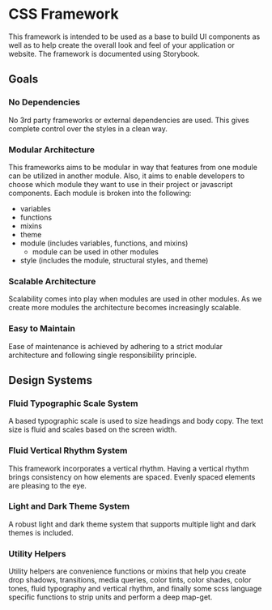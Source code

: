 # CSS Framework

This framework is intended to be used as a base to build UI components as well as to help create the overall look and feel of your application or website. The framework is documented using Storybook.

## Goals

### No Dependencies

No 3rd party frameworks or external dependencies are used. This gives complete control over the styles in a clean way.

### Modular Architecture

This frameworks aims to be modular in way that features from one module can be utilized in another module. Also, it aims to enable developers to choose which module they want to use in their project or javascript components. Each module is broken into the following:

* variables
* functions
* mixins
* theme
* module (includes variables, functions, and mixins)
  * module can be used in other modules
* style (includes the module, structural styles, and theme)

### Scalable Architecture

Scalability comes into play when modules are used in other modules. As we create more modules the architecture becomes increasingly scalable.

### Easy to Maintain

Ease of maintenance is achieved by adhering to a strict modular architecture and following single responsibility principle.


## Design Systems

### Fluid Typographic Scale System

A based typographic scale is used to size headings and body copy. The text size is fluid and scales based on the screen width.

### Fluid Vertical Rhythm System

This framework incorporates a vertical rhythm. Having a vertical rhythm brings consistency on how elements are spaced. Evenly spaced elements are pleasing to the eye.

### Light and Dark Theme System

A robust light and dark theme system that supports multiple light and dark themes is included.

### Utility Helpers

Utility helpers are convenience functions or mixins that help you create drop shadows, transitions, media queries, color tints, color shades, color tones, fluid typography and vertical rhythm, and finally some scss language specific functions to strip units and perform a deep map-get.
